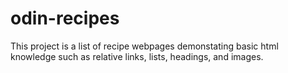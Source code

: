 # odin-recipes
This project is a list of recipe webpages demonstating basic html knowledge such as relative links, lists, headings, and images.